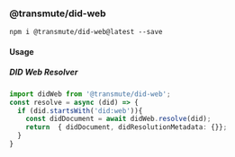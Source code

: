 ### @transmute/did-web

```
npm i @transmute/did-web@latest --save
```

#### Usage

##### DID Web Resolver

```ts
import didWeb from '@transmute/did-web';
const resolve = async (did) => {
  if (did.startsWith('did:web')){
    const didDocument = await didWeb.resolve(did);
    return  { didDocument, didResolutionMetadata: {}};
  }
}
```

